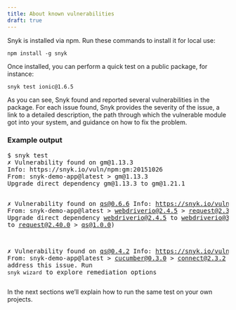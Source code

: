 ```yaml
---
title: About known vulnerabilities
draft: true
---
```


<p>Snyk is installed via npm. Run these commands to install it for local use:</p>

<div class="highlight"><pre><code class="language-console" data-lang="console"><span class="go">npm install -g snyk</span></code></pre></div>

<p>Once installed, you can perform a quick test on a public package, for instance:</p>

<div class="highlight"><pre><code class="language-console" data-lang="console"><span class="go">snyk test ionic@1.6.5</span></code></pre></div>

<p>As you can see, Snyk found and reported several vulnerabilities in the package. For each issue found, Snyk provides the severity of the issue, a link to a detailed description, the path through which the vulnerable module got into your system, and guidance on how to fix the problem.</p>

<div class="screenshot">
<h3 class="screenshot__label">Example output</h3>
<pre class="code">$ snyk test
<span class="syn--red">✗ Vulnerability found on gm@1.13.3</span>
Info: https://snyk.io/vuln/npm:gm:20151026
From: snyk-demo-app@latest &gt; gm@1.13.3
<span class="syn--white syn--bold">Upgrade direct dependency gm@1.13.3 to gm@1.21.1</span>

<span class="syn--red">✗ Vulnerability found on qs@0.6.6</span>
Info: https://snyk.io/vuln/npm:qs:20140806
From: snyk-demo-app@latest &gt; webdriverio@2.4.5 &gt; request@2.34.0 &gt; qs@0.6.6
<span class="syn--white syn--bold">Upgrade direct dependency webdriverio@2.4.5 to webdriverio@3.0.1 (triggers upgrades to request@2.40.0 &gt; qs@1.0.0)</span>

<span class="syn--red">✗ Vulnerability found on qs@0.4.2</span>
Info: https://snyk.io/vuln/npm:qs:20140806-1
From: snyk-demo-app@latest &gt; cucumber@0.3.0 &gt; connect@2.3.2 &gt; qs@0.4.2
No direct dependency upgrade can address this issue.
<span class="syn--white syn--bold">Run `snyk wizard` to explore remediation options</span></pre>
</div>

<p>In the next sections we’ll explain how to run the same test on your own projects.</p>
